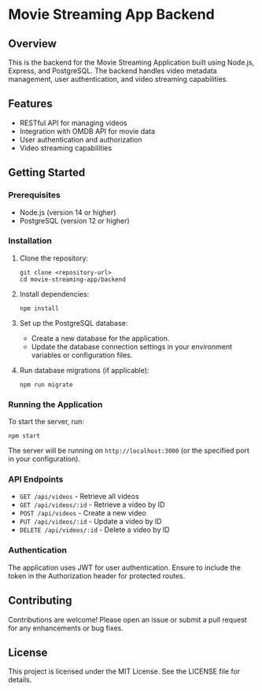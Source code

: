 # Movie Streaming App Backend

## Overview
This is the backend for the Movie Streaming Application built using Node.js, Express, and PostgreSQL. The backend handles video metadata management, user authentication, and video streaming capabilities.

## Features
- RESTful API for managing videos
- Integration with OMDB API for movie data
- User authentication and authorization
- Video streaming capabilities

## Getting Started

### Prerequisites
- Node.js (version 14 or higher)
- PostgreSQL (version 12 or higher)

### Installation
1. Clone the repository:
   ```
   git clone <repository-url>
   cd movie-streaming-app/backend
   ```

2. Install dependencies:
   ```
   npm install
   ```

3. Set up the PostgreSQL database:
   - Create a new database for the application.
   - Update the database connection settings in your environment variables or configuration files.

4. Run database migrations (if applicable):
   ```
   npm run migrate
   ```

### Running the Application
To start the server, run:
```
npm start
```
The server will be running on `http://localhost:3000` (or the specified port in your configuration).

### API Endpoints
- `GET /api/videos` - Retrieve all videos
- `GET /api/videos/:id` - Retrieve a video by ID
- `POST /api/videos` - Create a new video
- `PUT /api/videos/:id` - Update a video by ID
- `DELETE /api/videos/:id` - Delete a video by ID

### Authentication
The application uses JWT for user authentication. Ensure to include the token in the Authorization header for protected routes.

## Contributing
Contributions are welcome! Please open an issue or submit a pull request for any enhancements or bug fixes.

## License
This project is licensed under the MIT License. See the LICENSE file for details.